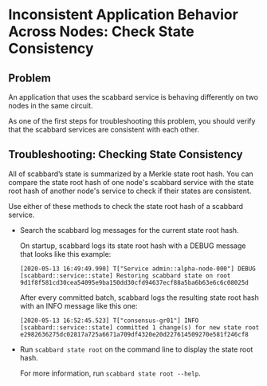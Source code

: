 # Inconsistent Application Behavior Across Nodes: Check State Consistency

<!--
  Copyright 2018-2020 Cargill Incorporated
  Licensed under Creative Commons Attribution 4.0 International License
  https://creativecommons.org/licenses/by/4.0/
-->

## Problem

An application that uses the scabbard service is behaving differently on two
nodes in the same circuit.

As one of the first steps for troubleshooting this problem, you should verify
that the scabbard services are consistent with each other.

## Troubleshooting: Checking State Consistency

All of scabbard’s state is summarized by a Merkle state root hash. You can
compare the state root hash of one node's scabbard service with the state root
hash of another node's service to check if their states are consistent.

Use either of these methods to check the state root hash of a scabbard service.

* Search the scabbard log messages for the current state root hash.
  
  On startup, scabbard logs its state root hash with a DEBUG message that looks
  like this example:

  ```
  [2020-05-13 16:49:49.990] T["Service admin::alpha-node-000"] DEBUG [scabbard::service::state] Restoring scabbard state on root 9d1f8f581cd30cea54095e9ba150dd30cfd94637ecf88a5ba6b63e6c6c08025d
  ```

  After every committed batch, scabbard logs the resulting state root hash with
  an INFO message like this one:

  ```
  [2020-05-13 16:52:45.523] T["consensus-gr01"] INFO [scabbard::service::state] committed 1 change(s) for new state root e2982636275dc02817a725a6671a709df4320e20d227614509270e581f246cf8
  ```

* Run `scabbard state root` on the command line to display the state root hash.

  For more information, run `scabbard state root --help`.
